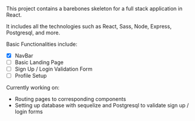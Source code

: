This project contains a barebones skeleton for a full stack application in React.

It includes all the technologies such as React, Sass, Node, Express, Postgresql, and more.

Basic Functionalities include:
- [x] NavBar
- [ ] Basic Landing Page
- [ ] Sign Up / Login Validation Form
- [ ] Profile Setup

Currently working on:
- Routing pages to corresponding components
- Setting up database with sequelize and Postgresql to validate sign up / login forms